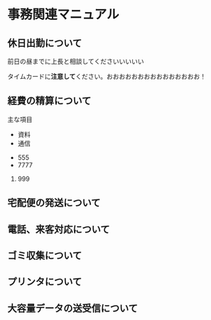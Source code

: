 # 事務関連マニュアル
## 休日出勤について
前日の昼までに上長と相談してくださいいいいい

タイムカードに**注意して**ください。おおおおおおおおおおおおおおお！
## 経費の精算について
主な項目
- 資料
- 通信
* 555
* 7777
1. 999
## 宅配便の発送について
## 電話、来客対応について
## ゴミ収集について
## プリンタについて
## 大容量データの送受信について
